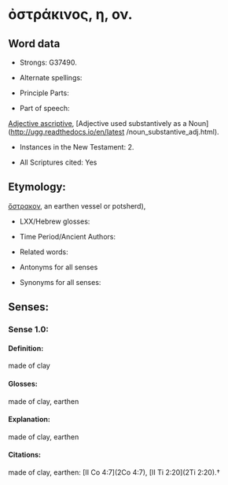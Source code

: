 # ὀστράκινος, η, ον.

<!-- Status: S2=NeedsReview -->
<!-- Lexica used for edits: BDAG, FFM, LN, A-S -->

## Word data

* Strongs: G37490.

* Alternate spellings:



* Principle Parts: 


* Part of speech: 

[Adjective ascriptive](http://ugg.readthedocs.io/en/latest/adjective_ascriptive.html),
[Adjective used substantively as a Noun](http://ugg.readthedocs.io/en/latest
/noun_substantive_adj.html).

* Instances in the New Testament: 2.

* All Scriptures cited: Yes

## Etymology: 

[ὄστρακον](), an earthen vessel or potsherd),

* LXX/Hebrew glosses: 


* Time Period/Ancient Authors: 


* Related words: 

* Antonyms for all senses

* Synonyms for all senses: 


## Senses:  


### Sense  1.0: 

#### Definition: 

made of clay

#### Glosses: 

made of clay, earthen

#### Explanation: 

made of clay, earthen

#### Citations: 

made of clay, earthen: [II Co 4:7](2Co 4:7), [II Ti 2:20](2Ti 2:20).†

